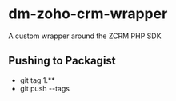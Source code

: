 # dm-zoho-crm-wrapper
A custom wrapper around the ZCRM PHP SDK


## Pushing to Packagist
- git tag 1.**
- git push --tags
